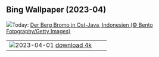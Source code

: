## Bing Wallpaper (2023-04)
![](https://www.bing.com/th?id=OHR.JavaBromo_DE-DE6568221020_UHD.jpg&w=1000)Today: [Der Berg Bromo in Ost-Java, Indonesien (© Bento Fotography/Getty Images)](https://www.bing.com/th?id=OHR.JavaBromo_DE-DE6568221020_UHD.jpg)

|      |      |      |
| :----: | :----: | :----: |
|![](https://www.bing.com/th?id=OHR.FrogMonth_DE-DE7731658257_UHD.jpg&pid=hp&w=384&h=216&rs=1&c=4)2023-04-01 [download 4k](https://www.bing.com/th?id=OHR.FrogMonth_DE-DE7731658257_UHD.jpg)|